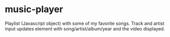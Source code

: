 # music-player
Playlist (Javascript object) with some of my favorite songs. Track and artist input updates element with song/artist/album/year and the video displayed.
